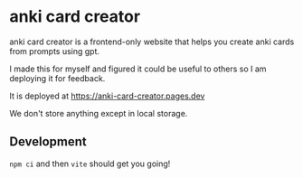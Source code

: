 # anki card creator

anki card creator is a frontend-only website that helps you create anki cards from prompts using gpt.

I made this for myself and figured it could be useful to others so I am deploying it for feedback.

It is deployed at https://anki-card-creator.pages.dev

We don't store anything except in local storage.

## Development

`npm ci` and then `vite` should get you going!

